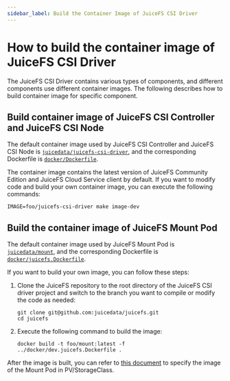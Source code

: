 ```yaml
---
sidebar_label: Build the Container Image of JuiceFS CSI Driver
---
```


# How to build the container image of JuiceFS CSI Driver

The JuiceFS CSI Driver contains various types of components, and different components use different container images. The following describes how to build container image for specific component.

## Build container image of JuiceFS CSI Controller and JuiceFS CSI Node

The default container image used by JuiceFS CSI Controller and JuiceFS CSI Node is [`juicedata/juicefs-csi-driver`](https://hub.docker.com/r/juicedata/juicefs-csi-driver), and the corresponding Dockerfile is [`docker/Dockerfile`](https://github.com/juicedata/juicefs-csi-driver/blob/master/docker/Dockerfile).

The container image contains the latest version of JuiceFS Community Edition and JuiceFS Cloud Service client by default. If you want to modify code and build your own container image, you can execute the following commands:

```shell
IMAGE=foo/juicefs-csi-driver make image-dev
```

## Build the container image of JuiceFS Mount Pod

The default container image used by JuiceFS Mount Pod is [`juicedata/mount`](https://hub.docker.com/r/juicedata/mount), and the corresponding Dockerfile is [`docker/juicefs.Dockerfile`](https://github.com/juicedata/juicefs-csi-driver/blob/master/docker/juicefs.Dockerfile).

If you want to build your own image, you can follow these steps:

1. Clone the JuiceFS repository to the root directory of the JuiceFS CSI driver project and switch to the branch you want to compile or modify the code as needed:

   ```shell
   git clone git@github.com:juicedata/juicefs.git
   cd juicefs
   ```

2. Execute the following command to build the image:

   ```shell
   docker build -t foo/mount:latest -f ../docker/dev.juicefs.Dockerfile .
   ```

After the image is built, you can refer to [this document](../examples/mount-image.md) to specify the image of the Mount Pod in PV/StorageClass.
